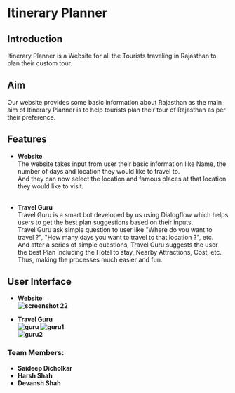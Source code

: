 # Itinerary Planner

## Introduction
Itinerary Planner is a Website for all the Tourists traveling in Rajasthan to plan their custom tour.</br>

## Aim
Our website provides some basic information about Rajasthan as the main aim of Itinerary Planner is to help tourists plan their tour of Rajasthan as per their preference.</br>


## Features
+ <b>Website</b></br>
The website takes input from user their basic information like Name, the number of days and location they would like to travel to.</br>
And they can now select the location and famous places at that location they would like to visit.</br></br>

+ <b>Travel Guru</b></br>
Travel Guru is a smart bot developed by us using Dialogflow which helps users to get the best plan suggestions based on their inputs.</br>
Travel Guru ask simple question to user like "Where do you want to travel ?", "How many days you want to travel to that location ?", etc.</br>
And after a series of simple questions, Travel Guru suggests the user the best Plan including the Hotel to stay, Nearby Attractions, Cost, etc.</br>
Thus, making the processes much easier and fun.

## User Interface
+ <b>Website<b></br>
![screenshot 22](https://user-images.githubusercontent.com/30663492/37685371-3f2ed6b4-2cb9-11e8-953b-248aecc7dc49.png)

+ <b>Travel Guru<b></br>
![guru](https://user-images.githubusercontent.com/30663492/37685548-daa02f26-2cb9-11e8-8227-ce8825c98ec7.png)
![guru1](https://user-images.githubusercontent.com/30663492/37685564-f0ec9468-2cb9-11e8-8d73-a0ac39bd0909.png)</br>
![guru2](https://user-images.githubusercontent.com/30663492/37685577-fe4b6bc0-2cb9-11e8-9f61-50796c1797ad.png)


### Team Members:
+ Saideep Dicholkar
+ Harsh Shah
+ Devansh Shah
